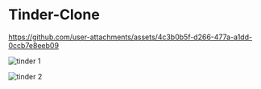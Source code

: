 # Tinder-Clone

https://github.com/user-attachments/assets/4c3b0b5f-d266-477a-a1dd-0ccb7e8eeb09

![tinder 1](https://github.com/user-attachments/assets/70457dce-f7ad-4b45-b6d1-edc496877f91)

![tinder 2](https://github.com/user-attachments/assets/9d72c300-26a3-4a1b-ab50-1bb8b4d2d2bf)
